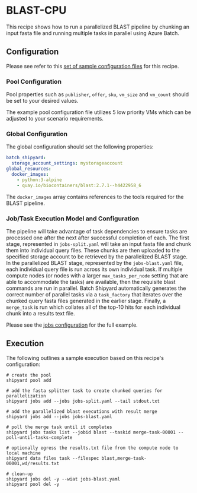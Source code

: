 # BLAST-CPU
This recipe shows how to run a parallelized BLAST pipeline by chunking an
input fasta file and running multiple tasks in parallel using Azure Batch.

## Configuration
Please see refer to this [set of sample configuration files](./config) for
this recipe.

### Pool Configuration
Pool properties such as `publisher`, `offer`, `sku`, `vm_size` and
`vm_count` should be set to your desired values.

The example pool configuration file utilizes 5 low priority VMs which can
be adjusted to your scenario requirements.

### Global Configuration
The global configuration should set the following properties:

```yaml
batch_shipyard:
  storage_account_settings: mystorageaccount
global_resources:
  docker_images:
    - python:3-alpine
    - quay.io/biocontainers/blast:2.7.1--h4422958_6
```

The `docker_images` array contains references to the tools required for the
BLAST pipeline.

### Job/Task Execution Model and Configuration
The pipeline will take advantage of task dependencies to ensure tasks
are processed one after the next after successful completion of each.
The first stage, represented in `jobs-split.yaml` will take an input
fasta file and chunk them into individual query files. These chunks are
then uploaded to the specified storage account to be retrieved by the
parallelized BLAST stage. In the parallelized BLAST stage, represented
by the `jobs-blast.yaml` file, each individual query file is run
across its own individual task. If multiple compute nodes (or
nodes with a larger `max_tasks_per_node` setting that are able to
accommodate the tasks) are available, then the requisite blast commands
are run in parallel. Batch Shipyard automatically generates the correct
number of parallel tasks via a `task_factory` that iterates over the
chunked query fasta files generated in the earlier stage. Finally, a
`merge_task` is run which collates all of the top-10 hits for each
individual chunk into a results text file.

Please see the [jobs configuration](./config) for the full example.

## Execution
The following outlines a sample execution based on this recipe's configuration:

```shell
# create the pool
shipyard pool add

# add the fasta splitter task to create chunked queries for parallelization
shipyard jobs add --jobs jobs-split.yaml --tail stdout.txt

# add the parallelized blast executions with result merge
shipyard jobs add --jobs jobs-blast.yaml

# poll the merge task until it completes
shipyard jobs tasks list --jobid blast --taskid merge-task-00001 --poll-until-tasks-complete

# optionally egress the results.txt file from the compute node to local machine
shipyard data files task --filespec blast,merge-task-00001,wd/results.txt

# clean-up
shipyard jobs del -y --wiat jobs-blast.yaml
shipyard pool del -y
```
